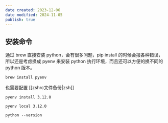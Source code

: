 ```yaml
---
date created: 2023-12-06
date modified: 2024-11-05
publish: true
---
```


## 安装命令

通过 brew 直接安装 python，会有很多问题，pip install 的时候会报各种错误，所以还是考虑换成 pyenv 来安装 python 执行环境，而且还可以方便的换不同的 python 版本。

```
brew install pyenv
```

也需要配置 [[zshrc文件备份|zsh]]

```
pyenv install 3.12.0

pyenv local 3.12.0

python --version
```